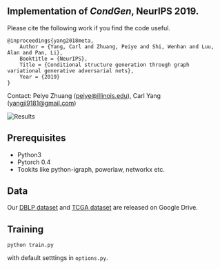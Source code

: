 ## Implementation of *CondGen*, NeurIPS 2019.

Please cite the following work if you find the code useful.

```
@inproceedings{yang2018meta,
	Author = {Yang, Carl and Zhuang, Peiye and Shi, Wenhan and Luu, Alan and Pan, Li},
	Booktitle = {NeurIPS},
	Title = {Conditional structure generation through graph variational generative adversarial nets},
	Year = {2019}
}
```
Contact: Peiye Zhuang (peiye@illinois.edu), Carl Yang (yangji9181@gmail.com)


![Results](https://github.com/KelestZ/GVGAN/blob/master/misc/gvgan-new1.png)


## Prerequisites
- Python3
- Pytorch 0.4
- Tookits like python-igraph, powerlaw, networkx etc.

## Data
Our [DBLP dataset](https://drive.google.com/open?id=1s9hLOEAIL4j63fBpIdm1IldfJCsLhzpB) and [TCGA dataset](https://drive.google.com/open?id=1voorUDkxJc0kzA7AEDCf1Pk4opjCGvXL) are released on Google Drive.

## Training 
```
python train.py
```
with default setttings in `options.py`.

